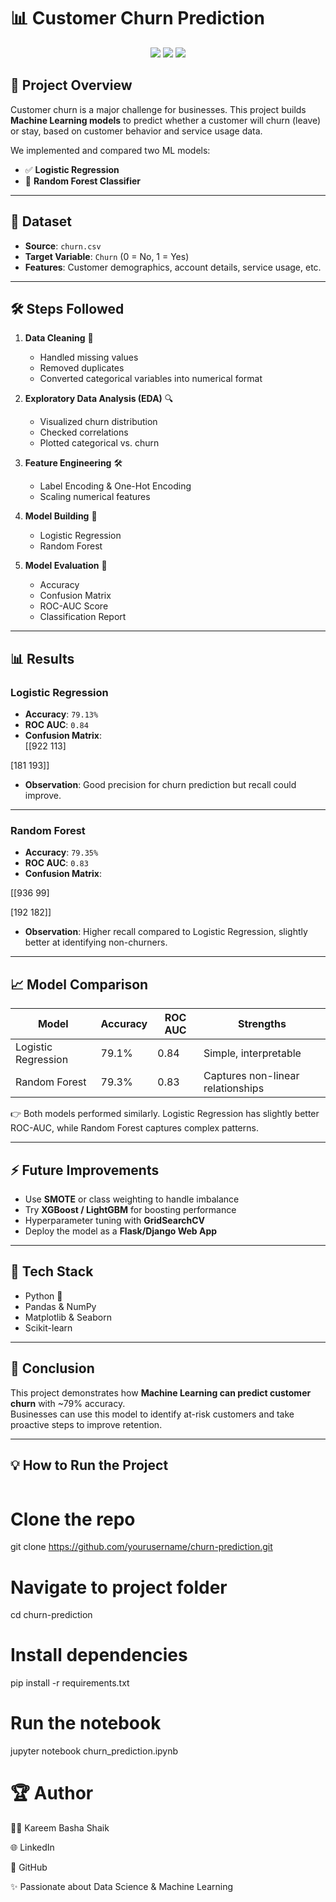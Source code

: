 # 📊 Customer Churn Prediction  

<p align="center">
  <img src="https://img.shields.io/badge/Machine%20Learning-Churn%20Prediction-blue?style=for-the-badge&logo=python" />
  <img src="https://img.shields.io/badge/Model-Logistic%20Regression%20%26%20Random%20Forest-green?style=for-the-badge" />
  <img src="https://img.shields.io/badge/Accuracy-79%25-orange?style=for-the-badge" />
</p>  

## 🚀 Project Overview  
Customer churn is a major challenge for businesses. This project builds **Machine Learning models** to predict whether a customer will churn (leave) or stay, based on customer behavior and service usage data.  

We implemented and compared two ML models:  
- ✅ **Logistic Regression**  
- 🌲 **Random Forest Classifier**  

---

## 📂 Dataset  
- **Source**: `churn.csv`  
- **Target Variable**: `Churn` (0 = No, 1 = Yes)  
- **Features**: Customer demographics, account details, service usage, etc.  

---

## 🛠️ Steps Followed  

1. **Data Cleaning** 🧹  
   - Handled missing values  
   - Removed duplicates  
   - Converted categorical variables into numerical format  

2. **Exploratory Data Analysis (EDA)** 🔍  
   - Visualized churn distribution  
   - Checked correlations  
   - Plotted categorical vs. churn  

3. **Feature Engineering** 🛠️  
   - Label Encoding & One-Hot Encoding  
   - Scaling numerical features  

4. **Model Building** 🤖  
   - Logistic Regression  
   - Random Forest  

5. **Model Evaluation** 📏  
   - Accuracy  
   - Confusion Matrix  
   - ROC-AUC Score  
   - Classification Report  

---

## 📊 Results  

### Logistic Regression  
- **Accuracy**: `79.13%`  
- **ROC AUC**: `0.84`  
- **Confusion Matrix**:  
[[922 113]

[181 193]]

- **Observation**: Good precision for churn prediction but recall could improve.  

---

### Random Forest  
- **Accuracy**: `79.35%`  
- **ROC AUC**: `0.83`  
- **Confusion Matrix**:  

[[936 99]

[192 182]]

- **Observation**: Higher recall compared to Logistic Regression, slightly better at identifying non-churners.  

---

## 📈 Model Comparison  

| Model               | Accuracy | ROC AUC | Strengths |
|----------------------|----------|---------|-----------|
| Logistic Regression  | 79.1%    | 0.84    | Simple, interpretable |
| Random Forest        | 79.3%    | 0.83    | Captures non-linear relationships |

👉 Both models performed similarly. Logistic Regression has slightly better ROC-AUC, while Random Forest captures complex patterns.  

---

## ⚡ Future Improvements  
- Use **SMOTE** or class weighting to handle imbalance  
- Try **XGBoost / LightGBM** for boosting performance  
- Hyperparameter tuning with **GridSearchCV**  
- Deploy the model as a **Flask/Django Web App**  

---

## 📌 Tech Stack  
- Python 🐍  
- Pandas & NumPy  
- Matplotlib & Seaborn  
- Scikit-learn  

---

## 🎯 Conclusion  
This project demonstrates how **Machine Learning can predict customer churn** with ~79% accuracy.  
Businesses can use this model to identify at-risk customers and take proactive steps to improve retention.  

---

## 💡 How to Run the Project  

```bash
```
# Clone the repo
git clone https://github.com/yourusername/churn-prediction.git

# Navigate to project folder
cd churn-prediction

# Install dependencies
pip install -r requirements.txt

# Run the notebook
jupyter notebook churn_prediction.ipynb


# 🏆 Author

👩‍💻 Kareem Basha Shaik

🌐 LinkedIn

🐙 GitHub

✨ Passionate about Data Science & Machine Learning
